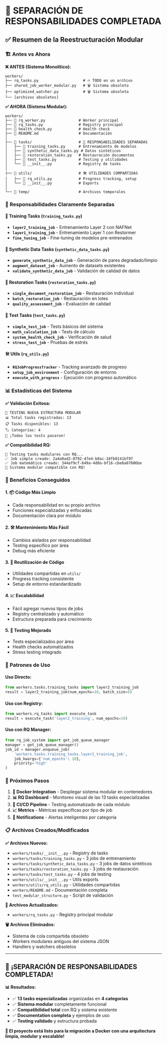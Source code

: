 # 🎉 SEPARACIÓN DE RESPONSABILIDADES COMPLETADA

## ✅ Resumen de la Reestructuración Modular

### 🏗️ Antes vs Ahora

**❌ ANTES (Sistema Monolítico):**
```
workers/
├── rq_tasks.py                    # 🔥 TODO en un archivo
├── shared_job_worker_modular.py   # 🗑️ Sistema obsoleto
├── optimized_watcher.py           # 🗑️ Sistema obsoleto
└── [archivos obsoletos]
```

**✅ AHORA (Sistema Modular):**
```
workers/
├── 📄 rq_worker.py               # Worker principal
├── 📄 rq_tasks.py                # Registry principal
├── 📄 health_check.py            # Health check
├── 📄 README.md                  # Documentación
│
├── 📁 tasks/                     # 🎯 RESPONSABILIDADES SEPARADAS
│   ├── 🧠 training_tasks.py      # Entrenamiento de modelos
│   ├── 🎨 synthetic_data_tasks.py # Datos sintéticos
│   ├── 🔧 restoration_tasks.py   # Restauración documentos
│   ├── 🧪 test_tasks.py          # Testing y utilidades
│   └── 📄 __init__.py            # Registry de tasks
│
├── 📁 utils/                     # 🛠️ UTILIDADES COMPARTIDAS
│   ├── 📄 rq_utils.py            # Progress tracking, setup
│   └── 📄 __init__.py            # Exports
│
└── 📁 temp/                      # Archivos temporales
```

### 🎯 Responsabilidades Claramente Separadas

#### 🧠 **Training Tasks** (`training_tasks.py`)
- **`layer2_training_job`** - Entrenamiento Layer 2 con NAFNet
- **`layer1_training_job`** - Entrenamiento Layer 1 con Restormer
- **`fine_tuning_job`** - Fine-tuning de modelos pre-entrenados

#### 🎨 **Synthetic Data Tasks** (`synthetic_data_tasks.py`)
- **`generate_synthetic_data_job`** - Generación de pares degradado/limpio
- **`augment_dataset_job`** - Aumento de datasets existentes
- **`validate_synthetic_data_job`** - Validación de calidad de datos

#### 🔧 **Restoration Tasks** (`restoration_tasks.py`)
- **`single_document_restoration_job`** - Restauración individual
- **`batch_restoration_job`** - Restauración en lotes
- **`quality_assessment_job`** - Evaluación de calidad

#### 🧪 **Test Tasks** (`test_tasks.py`)
- **`simple_test_job`** - Tests básicos del sistema
- **`math_calculation_job`** - Tests de cálculo
- **`system_health_check_job`** - Verificación de salud
- **`stress_test_job`** - Pruebas de estrés

#### 🛠️ **Utils** (`rq_utils.py`)
- **`RQJobProgressTracker`** - Tracking avanzado de progreso
- **`setup_job_environment`** - Configuración de entorno
- **`execute_with_progress`** - Ejecución con progreso automático

### 📊 Estadísticas del Sistema

**✅ Validación Exitosa:**
```
🧪 TESTING NUEVA ESTRUCTURA MODULAR
📊 Total tasks registradas: 13
📋 Tasks disponibles: 13
🏷️ Categorías: 4
🎉 ¡Todos los tests pasaron!
```

**✅ Compatibilidad RQ:**
```
🧪 Testing tasks modulares con RQ...
✅ Job simple creado: 2a4a9ad2-0792-47e4-b8ac-18fb0141bf97
✅ Job matemático creado: 344af9cf-649a-4d0a-bf16-cbe6a07606be
🎉 Sistema modular compatible con RQ!
```

### 🚀 Beneficios Conseguidos

#### 1. **📦 Código Más Limpio**
- Cada responsabilidad en su propio archivo
- Funciones especializadas y enfocadas
- Documentación clara por módulo

#### 2. **🛠️ Mantenimiento Más Fácil**
- Cambios aislados por responsabilidad
- Testing específico por área
- Debug más eficiente

#### 3. **🔄 Reutilización de Código**
- Utilidades compartidas en `utils/`
- Progress tracking consistente
- Setup de entorno estandardizado

#### 4. **📈 Escalabilidad**
- Fácil agregar nuevos tipos de jobs
- Registry centralizado y automático
- Estructura preparada para crecimiento

#### 5. **🧪 Testing Mejorado**
- Tests especializados por área
- Health checks automatizados
- Stress testing integrado

### 🔄 Patrones de Uso

#### **Uso Directo:**
```python
from workers.tasks.training_tasks import layer2_training_job
result = layer2_training_job(num_epochs=10, batch_size=8)
```

#### **Uso con Registry:**
```python
from workers.rq_tasks import execute_task
result = execute_task('layer2_training', num_epochs=10)
```

#### **Uso con RQ Manager:**
```python
from rq_job_system import get_job_queue_manager
manager = get_job_queue_manager()
job_id = manager.enqueue_job(
    'workers.tasks.training_tasks.layer2_training_job',
    job_kwargs={'num_epochs': 10},
    priority='high'
)
```

### 🎯 Próximos Pasos

1. **🐳 Docker Integration** - Desplegar sistema modular en contenedores
2. **📊 RQ Dashboard** - Monitoreo visual de las 13 tasks especializadas  
3. **🔄 CI/CD Pipeline** - Testing automatizado de cada módulo
4. **📈 Metrics** - Métricas específicas por tipo de job
5. **🔔 Notifications** - Alertas inteligentes por categoría

### 📋 Archivos Creados/Modificados

**✅ Archivos Nuevos:**
- `workers/tasks/__init__.py` - Registry de tasks
- `workers/tasks/training_tasks.py` - 3 jobs de entrenamiento
- `workers/tasks/synthetic_data_tasks.py` - 3 jobs de datos sintéticos
- `workers/tasks/restoration_tasks.py` - 3 jobs de restauración  
- `workers/tasks/test_tasks.py` - 4 jobs de testing
- `workers/utils/__init__.py` - Utils exports
- `workers/utils/rq_utils.py` - Utilidades compartidas
- `workers/README.md` - Documentación completa
- `test_modular_structure.py` - Script de validación

**🔧 Archivos Actualizados:**
- `workers/rq_tasks.py` - Registry principal modular

**🗑️ Archivos Eliminados:**
- Sistema de cola compartida obsoleto
- Workers modulares antiguos del sistema JSON
- Handlers y watchers obsoletos

---

## 🎉 **¡SEPARACIÓN DE RESPONSABILIDADES COMPLETADA!**

**📊 Resultados:**
- ✅ **13 tasks especializadas** organizadas en **4 categorías**
- ✅ **Sistema modular** completamente funcional
- ✅ **Compatibilidad total** con RQ y sistema existente
- ✅ **Documentation completa** y ejemplos de uso
- ✅ **Testing validado** y estructura probada

**🚀 El proyecto está listo para la migración a Docker con una arquitectura limpia, modular y escalable!**
